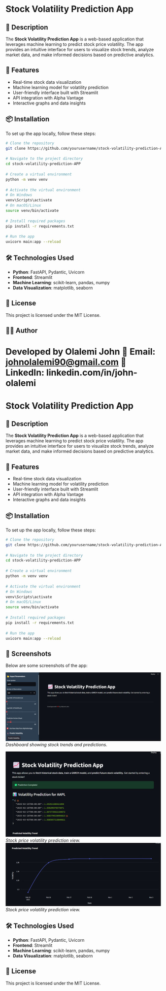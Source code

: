 # Stock Volatility Prediction App

## 📄 Description
The **Stock Volatility Prediction App** is a web-based application that leverages machine learning to predict stock price volatility. The app provides an intuitive interface for users to visualize stock trends, analyze market data, and make informed decisions based on predictive analytics.

## 🚀 Features
- Real-time stock data visualization
- Machine learning model for volatility prediction
- User-friendly interface built with Streamlit
- API integration with Alpha Vantage
- Interactive graphs and data insights

## 📦 Installation
To set up the app locally, follow these steps:

```bash
# Clone the repository
git clone https://github.com/yourusername/stock-volatility-prediction-APP.git

# Navigate to the project directory
cd stock-volatility-prediction-APP

# Create a virtual environment
python -m venv venv

# Activate the virtual environment
# On Windows
venv\Scripts\activate
# On macOS/Linux
source venv/bin/activate

# Install required packages
pip install -r requirements.txt

# Run the app
uvicorn main:app --reload
```

## 🛠 Technologies Used
- **Python**: FastAPI, Pydantic, Uvicorn
- **Frontend**: Streamlit
- **Machine Learning**: scikit-learn, pandas, numpy
- **Data Visualization**: matplotlib, seaborn

## 📄 License
This project is licensed under the MIT License.

## 👨‍💻 Author
Developed by Olalemi John
📧 Email: johnolalemi90@gmail.com
🔗 LinkedIn: linkedin.com/in/john-olalemi
=======
# Stock Volatility Prediction App

## 📄 Description
The **Stock Volatility Prediction App** is a web-based application that leverages machine learning to predict stock price volatility. The app provides an intuitive interface for users to visualize stock trends, analyze market data, and make informed decisions based on predictive analytics.

## 🚀 Features
- Real-time stock data visualization
- Machine learning model for volatility prediction
- User-friendly interface built with Streamlit
- API integration with Alpha Vantage
- Interactive graphs and data insights

## 📦 Installation
To set up the app locally, follow these steps:

```bash
# Clone the repository
git clone https://github.com/yourusername/stock-volatility-prediction-APP.git

# Navigate to the project directory
cd stock-volatility-prediction-APP

# Create a virtual environment
python -m venv venv

# Activate the virtual environment
# On Windows
venv\Scripts\activate
# On macOS/Linux
source venv/bin/activate

# Install required packages
pip install -r requirements.txt

# Run the app
uvicorn main:app --reload
```

## 📸 Screenshots
Below are some screenshots of the app:

![Dashboard](images/dashboard.png)
*Dashboard showing stock trends and predictions.*

![Prediction](images/prediction1.png)
*Stock price volatility prediction view.*
![Prediction](images/prediction2.png)
*Stock price volatility prediction view.*

## 🛠 Technologies Used
- **Python**: FastAPI, Pydantic, Uvicorn
- **Frontend**: Streamlit
- **Machine Learning**: scikit-learn, pandas, numpy
- **Data Visualization**: matplotlib, seaborn

## 📄 License
This project is licensed under the MIT License.
